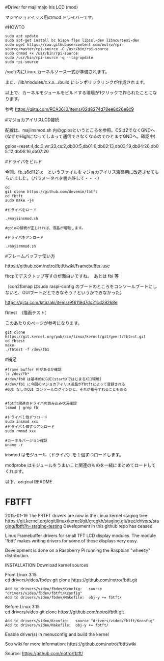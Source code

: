 #Driver for maji majo Iris LCD (mod)

マジマジョアイリス用のmod ドライバーです。


#HOWTO
```
sudo apt update 
sudo apt-get install bc bison flex libssl-dev libncurses5-dev
sudo wget https://raw.githubusercontent.com/notro/rpi-source/master/rpi-source -O /usr/bin/rpi-source
sudo chmod +x /usr/bin/rpi-source
sudo /usr/bin/rpi-source -q --tag-update
sudo rpi-source
```

/root/内にLinux カーネルソース一式が準備されます。

また、/lib/modules/x.x.x.../build にシンボリックリンクが作成されます。

以上で、カーネルモジュールをビルドする環境が1クリックで作られたことになります。


参考
https://qiita.com/RCA3610/items/02d8274d78ee8c26e8c9


#マジョカアイリスLCD接続

配線は、majiinsmod.sh 内のgpiosというところを参照。CSは2でなくGNDへ (なぜかHighになってしまって通信できなくなるのでひとまずGNDへ。確認中)

 gpios=reset:4,dc:3,wr:23,cs:2,db00:5,db01:6,db02:13,db03:19,db04:26,db05:12,db06:16,db07:20

#ドライバをビルド

今回、fb_s6d1121.c　というファイルをマジョカアイリス液晶用に改造させてもらいました。（パラメータベタ書き許して・・・）


```
cd
git clone https://github.com/devemin/fbtft
cd fbtft
sudo make -j4
```


```
#ドライバをロード

./majiinsmod.sh

#gpioの接続が正しければ、液晶が暗転します。

#ドライバをアンロード

./majirmmod.sh
```

#フレームバッファ使い方

https://github.com/notro/fbtft/wiki/Framebuffer-use

fbcpでデスクトップ写すのが面白いですね。　あとは fbi 等

（con2fbmap はsudo raspi-config のブートのところをコンソールブートにしないと、GUIブートだとできなそう？というかできなかった）

https://qiita.com/kitazaki/items/9f6119d7dc21cd29268e

fbtest　（描画テスト）

このあたりのページが参考になります。


```
git clone https://git.kernel.org/pub/scm/linux/kernel/git/geert/fbtest.git
cd fbtest
make
./fbtest -f /dev/fb1
```


#補足

```
#frame buffer 何があるか確認
ls /dev/fb*
#/dev/fb0 は基本的にGUI(startXではじまるX11環境)
#/dev/fb1 に今回のマジョカアイリス液晶がfbtftによって登録される
#GUI なしのCUI コンソールログインだと、それが番号ずれることもある


#fbtft関連のドライバの読み込み状況確認
lsmod | grep fb

#ドライバ１個ずつロード
sudo insmod xxx
#ドライバ１個ずつアンロード
sudo rmmod xxx

#カーネルバージョン確認
uname -r

```

insmod はモジュール（ドライバ）を１個ずつロードします。

modprobe はモジュールをうまいこと関連のものを一緒にまとめてロードしてくれます。


以下、original README

  FBTFT
=========

2015-01-19
The FBTFT drivers are now in the Linux kernel staging tree: https://git.kernel.org/cgit/linux/kernel/git/gregkh/staging.git/tree/drivers/staging/fbtft?h=staging-testing
Development in this github repo has ceased.


Linux Framebuffer drivers for small TFT LCD display modules.
The module 'fbtft' makes writing drivers for some of these displays very easy.

Development is done on a Raspberry Pi running the Raspbian "wheezy" distribution.

INSTALLATION
  Download kernel sources

  From Linux 3.15  
    cd drivers/video/fbdev
    git clone https://github.com/notro/fbtft.git
    
    Add to drivers/video/fbdev/Kconfig:   source "drivers/video/fbdev/fbtft/Kconfig"
    Add to drivers/video/fbdev/Makefile:  obj-y += fbtft/
  
  Before Linux 3.15  
    cd drivers/video
    git clone https://github.com/notro/fbtft.git
    
    Add to drivers/video/Kconfig:   source "drivers/video/fbtft/Kconfig"
    Add to drivers/video/Makefile:  obj-y += fbtft/
  
  Enable driver(s) in menuconfig and build the kernel


See wiki for more information: https://github.com/notro/fbtft/wiki


Source: https://github.com/notro/fbtft/
